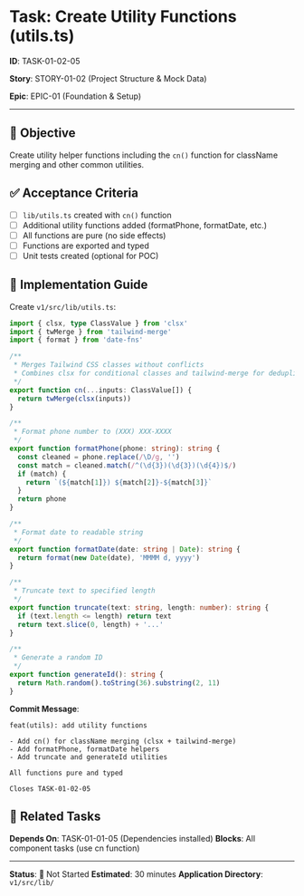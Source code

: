 # Task: Create Utility Functions (utils.ts)

**ID**: TASK-01-02-05

**Story**: STORY-01-02 (Project Structure & Mock Data)

**Epic**: EPIC-01 (Foundation & Setup)

---

## 🎯 Objective

Create utility helper functions including the `cn()` function for className merging and other common utilities.

## ✅ Acceptance Criteria

- [ ] `lib/utils.ts` created with `cn()` function
- [ ] Additional utility functions added (formatPhone, formatDate, etc.)
- [ ] All functions are pure (no side effects)
- [ ] Functions are exported and typed
- [ ] Unit tests created (optional for POC)

## 🔧 Implementation Guide

Create `v1/src/lib/utils.ts`:

```typescript
import { clsx, type ClassValue } from 'clsx'
import { twMerge } from 'tailwind-merge'
import { format } from 'date-fns'

/**
 * Merges Tailwind CSS classes without conflicts
 * Combines clsx for conditional classes and tailwind-merge for deduplication
 */
export function cn(...inputs: ClassValue[]) {
  return twMerge(clsx(inputs))
}

/**
 * Format phone number to (XXX) XXX-XXXX
 */
export function formatPhone(phone: string): string {
  const cleaned = phone.replace(/\D/g, '')
  const match = cleaned.match(/^(\d{3})(\d{3})(\d{4})$/)
  if (match) {
    return `(${match[1]}) ${match[2]}-${match[3]}`
  }
  return phone
}

/**
 * Format date to readable string
 */
export function formatDate(date: string | Date): string {
  return format(new Date(date), 'MMMM d, yyyy')
}

/**
 * Truncate text to specified length
 */
export function truncate(text: string, length: number): string {
  if (text.length <= length) return text
  return text.slice(0, length) + '...'
}

/**
 * Generate a random ID
 */
export function generateId(): string {
  return Math.random().toString(36).substring(2, 11)
}
```

**Commit Message**:
```
feat(utils): add utility functions

- Add cn() for className merging (clsx + tailwind-merge)
- Add formatPhone, formatDate helpers
- Add truncate and generateId utilities

All functions pure and typed

Closes TASK-01-02-05
```

## 🔗 Related Tasks

**Depends On**: TASK-01-01-05 (Dependencies installed)
**Blocks**: All component tasks (use cn function)

---

**Status**: 🔵 Not Started
**Estimated**: 30 minutes
**Application Directory**: `v1/src/lib/`
